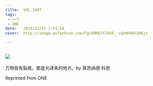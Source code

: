 ```yaml
---
title:	VOL.1497
tags:
 - 一个
 - ONE
date:	2016/11/11 1:41:24
cover:	http://image.wufazhuce.com/FgikRMAfXlkG6_-vqbmH46G3AKjx

---
```

![](http://image.wufazhuce.com/FgikRMAfXlkG6_-vqbmH46G3AKjx)
---

万物皆有裂痕，那是光进来的地方。by 莱昂纳德·科恩
 
Reprinted from ONE
